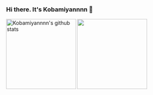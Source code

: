 ### Hi there. It's Kobamiyannnn 👋

<div href="https://github.com/anuraghazra/github-readme-stats">
  <img height="190" align="left" src="https://github-readme-stats-clone-7ygl.vercel.app/api?username=Kobamiyannnn&show_icons=true&exclude_repo=github-readme-stats-clone&include_all_commits=true&count_private=true&theme=vue-dark&hide_border=true" alt="Kobamiyannnn's github stats"/>
</div>
<a href="https://github.com/anuraghazra/github-readme-stats">
  <img height="190" align="left" src="https://github-readme-stats-clone-7ygl.vercel.app/api/top-langs/?username=Kobamiyannnn&hide=Makefile&exclude_repo=github-readme-stats-clone,dotfiles&langs_count=10&layout=compact&theme=vue-dark&hide_border=true"/>
</a>
